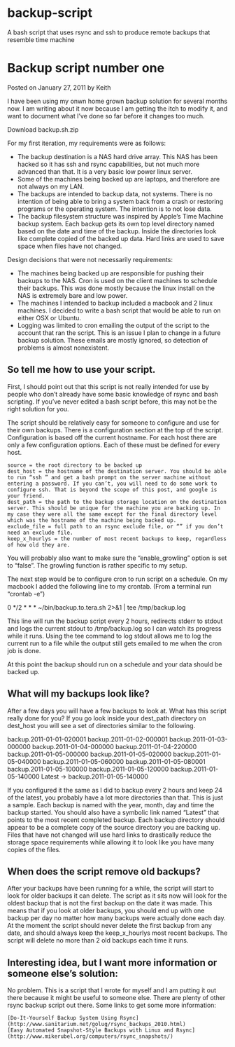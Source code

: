 backup-script
=============

A bash script that uses rsync and ssh to produce remote backups that resemble time machine

# Backup script number one
Posted on January 27, 2011 by Keith

I have been using my onwn home grown backup solution for several months now. I
am writing about it now because I am getting the itch to modify it, and want to
document what I’ve done so far before it changes too much.

Download backup.sh.zip

For my first iteration, my requirements were as follows:

 *  The backup destination is a NAS hard drive array. This NAS has been hacked so it has ssh and rsync capabilities, but not much more advanced than that. It is a very basic low power linux server.
 *  Some of the machines being backed up are laptops, and therefore are not always on my LAN.
 *  The backups are intended to backup data, not systems. There is no intention of being able to bring a system back from a crash or restoring programs or the operating system. The intention is to not lose data.
 *  The backup filesystem structure was inspired by Apple’s Time Machine backup system. Each backup gets its own top level directory named based on the date and time of the backup. Inside the directories look like complete copied of the backed up data. Hard links are used to save space when files have not changed.

Design decisions that were not necessarily requirements:

 *  The machines being backed up are responsible for pushing their backups to the NAS. Cron is used on the client machines to schedule their backups. This was done mostly because the linux install on the NAS is extremely bare and low power.
 *  The machines I intended to backup included a macbook and 2 linux machines. I decided to write a bash script that would be able to run on either OSX or Ubuntu.
 *  Logging was limited to cron emailing the output of the script to the account that ran the script. This is an issue I plan to change in a future backup solution. These emails are mostly ignored, so detection of problems is almost nonexistent.

## So tell me how to use your script.

First, I should point out that this script is not really intended for use by
people who don’t already have some basic knowledge of rsync and bash scripting.
If you’ve never edited a bash script before, this may not be the right solution
for you.

The script should be relatively easy for someone to configure and use for their
own backups. There is a configuration section at the top of the script.
Configuration is based off the current hostname. For each host there are only a
few configuration options. Each of these must be defined for every host.

    source = the root directory to be backed up
    dest_host = the hostname of the destination server. You should be able to run “ssh ” and get a bash prompt on the server machine without entering a password. If you can’t, you will need to do some work to configure ssh. That is beyond the scope of this post, and google is your friend.
    dest_path = the path to the backup storage location on the destination server. This should be unique for the machine you are backing up. In my case they were all the same except for the final directory level which was the hostname of the machine being backed up.
    exclude_file = full path to an rsync exclude file, or “” if you don’t need an exclude file.
    keep_x_hourlys = the number of most recent backups to keep, regardless of how old they are.

You will probably also want to make sure the “enable_growling” option is set to
“false”. The growling function is rather specific to my setup.

The next step would be to configure cron to run script on a schedule. On my macbook I added the following line to my crontab. (From a terminal run “crontab -e”)

0 */2 * * * ~/bin/backup.to.tera.sh 2>&1 | tee /tmp/backup.log

This line will run the backup script every 2 hours, redirects stderr to stdout and logs the current stdout to /tmp/backup.log so I can watch its progress while it runs. Using the tee command to log stdout allows me to log the current run to a file while the output still gets emailed to me when the cron job is done.

At this point the backup should run on a schedule and your data should be backed up.

## What will my backups look like?

After a few days you will have a few backups to look at. What has this script
really done for you? If you go look inside your dest_path directory on
dest_host you will see a set of directories similar to the following.

backup.2011-01-01-020001
backup.2011-01-02-000001
backup.2011-01-03-000000
backup.2011-01-04-000000
backup.2011-01-04-220000
backup.2011-01-05-000000
backup.2011-01-05-020000
backup.2011-01-05-040000
backup.2011-01-05-060000
backup.2011-01-05-080001
backup.2011-01-05-100000
backup.2011-01-05-120000
backup.2011-01-05-140000
Latest -> backup.2011-01-05-140000

If you configured it the same as I did to backup every 2 hours and keep 24 of
the latest, you probably have a lot more directories than that. This is just a
sample. Each backup is named with the year, month, day and time the backup
started. You should also have a symbolic link named “Latest” that points to the
most recent completed backup. Each backup directory should appear to be a
complete copy of the source directory you are backing up. Files that have not
changed will use hard links to drastically reduce the storage space
requirements while allowing it to look like you have many copies of the files.

## When does the script remove old backups?

After your backups have been running for a while, the script will start to look
for older backups it can delete. The script as it sits now will look for the
    oldest backup that is not the first backup on the date it was made. This
    means that if you look at older backups, you should end up with one backup
    per day no matter how many backups were actually done each day. At the
    moment the script should never delete the first backup from any date, and
    should always keep the keep_x_hourlys most recent backups. The script will
    delete no more than 2 old backups each time it runs.

## Interesting idea, but I want more information or someone else’s solution:

No problem. This is a script that I wrote for myself and I am putting it out
there because it might be useful to someone else. There are plenty of other
rsync backup script out there. Some links to get some more information:

    [Do-It-Yourself Backup System Using Rsync](http://www.sanitarium.net/golug/rsync_backups_2010.html)
    [Easy Automated Snapshot-Style Backups with Linux and Rsync](http://www.mikerubel.org/computers/rsync_snapshots/)

